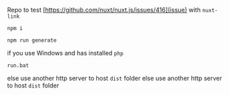 Repo to test [https://github.com/nuxt/nuxt.js/issues/416](issue)  with `nuxt-link`
 
`npm i`

`npm run generate`

if you use Windows and has installed `php`

`run.bat`

else use another http server to host `dist` folder
else use another http server to host `dist` folder